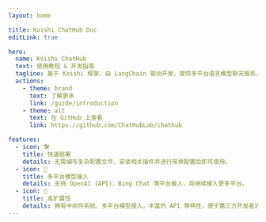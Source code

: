 ```yaml
---
layout: home

title: Koishi ChatHub Doc
editLink: true

hero:
  name: Koishi ChatHub
  text: 使用教程 & 开发指南
  tagline: 基于 Koishi 框架，由 LangChain 驱动开发，提供多平台语言模型聊天服务，支持多种输出格式，高度可扩展的插件系统
  actions:
    - theme: brand
      text: 了解更多
      link: /guide/introduction
    - theme: alt
      text: 在 GitHub 上查看
      link: https://github.com/ChatHubLab/chathub

features:
  - icon: 🛠️
    title: 快速部署 
    details: 无需编写复杂配置文件，安装相关插件并进行简单配置后即可使用。
  - icon: 🌻
    title: 多平台模型接入
    details: 支持 OpenAI (API)、Bing Chat 等平台接入，将继续接入更多平台。
  - icon: 🔩
    title: 高扩展性
    details: 拥有中间件系统、多平台模型接入，丰富的 API 等特性，便于第三方开发者进行扩展。
---
```


<script setup>

import { onMounted } from 'vue';
import { fetchReleaseTag } from '.vitepress/utils/fetchReleaseTag.js';

onMounted(() => {
  fetchReleaseTag()
})

</script>
